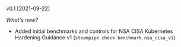 v0.1 [2021-09-22]

_What's new?_

- Added initial benchmarks and controls for NSA CISA Kubernetes Hardening Guidance v1 (`steampipe check benchmark.nsa_cisa_v1`)
